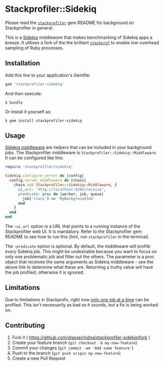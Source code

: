 # Stackprofiler::Sidekiq

Please read the [`stackprofiler`][1] gem README for background on Stackprofiler
in general.

This is a [Sidekiq][2] middleware that makes benchmarking of Sidekiq apps a breeze.
It utilises a fork of the the brilliant [`stackprof`][3] to enable low-overhead
sampling of Ruby processes.

## Installation

Add this line to your application's Gemfile:

```ruby
gem 'stackprofiler-sidekiq'
```

And then execute:

    $ bundle

Or install it yourself as:

    $ gem install stackprofiler-sidekiq

## Usage

[Sidekiq middleware][4] are helpers that can be included in your background jobs.
The Stackprofiler middleware is `Stackprofiler::Sidekiq::Middleware`. It can be
configured like this:

```ruby
require 'stackprofiler/sidekiq'

Sidekiq.configure_server do |config|
  config.server_middleware do |chain|
    chain.add Stackprofiler::Sidekiq::Middleware, {
      ui_url: 'http://localhost:9292/receive',
      predicate: proc do |worker, job, queue|
        job['class'] == 'MyBackgroundJob'
      end
    }
  end
end
```

The `:ui_url` option is a URL that points to a running instance of the
Stackprofiler web UI. It is mandatory. Refer to the Stackprofiler gem README
to see how to run this (hint, run `stackprofiler` in the terminal).

The `:predicate` option is optional. By default, the middleware will profile
*every* Sidekiq job. This might be undesirable because you want to focus on
only one problematic job and filter out the others. The parameter is a proc
object that receives the same arguments as Sidekiq middleware - see the above
link to determine what these are. Returning a truthy value will have the job
profiled, otherwise it is ignored.

## Limitations

Due to limitations in Stackprofx, right now [only one job at a time][5] can
be profiled. This isn't necessarily as bad as it sounds, but a fix is being
worked on.

## Contributing

1. Fork it ( https://github.com/glassechidna/stackprofiler-sidekiq/fork )
2. Create your feature branch (`git checkout -b my-new-feature`)
3. Commit your changes (`git commit -am 'Add some feature'`)
4. Push to the branch (`git push origin my-new-feature`)
5. Create a new Pull Request

[1]: https://github.com/glassechidna/stackprofiler
[2]: https://github.com/mperham/sidekiq
[3]: https://github.com/tmm1/stackprof
[4]: https://github.com/mperham/sidekiq/wiki/Middleware
[5]: https://github.com/glassechidna/stackprofiler-sidekiq/issues/1
